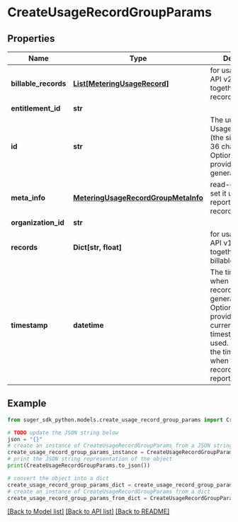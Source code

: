 # CreateUsageRecordGroupParams


## Properties

Name | Type | Description | Notes
------------ | ------------- | ------------- | -------------
**billable_records** | [**List[MeteringUsageRecord]**](MeteringUsageRecord.md) | for usage metering API v2, don&#39;t use it together with the records v1. | [optional] 
**entitlement_id** | **str** |  | 
**id** | **str** | The uuid of the UsageRecordGroup (the size is up to 36 characters). Optional, if not provided, suger will generate one. | [optional] 
**meta_info** | [**MeteringUsageRecordGroupMetaInfo**](MeteringUsageRecordGroupMetaInfo.md) | read-only, don&#39;t set it up when reporting the usage record group. | [optional] 
**organization_id** | **str** |  | 
**records** | **Dict[str, float]** | for usage metering API v1, don&#39;t use it together with the billableRecords v2. | 
**timestamp** | **datetime** | The timestamp of when the usage records were generated. Optional, if not provided, the current report timestamp will be used. This is not the timestamp of when the usage records were reported to Suger. | [optional] 

## Example

```python
from suger_sdk_python.models.create_usage_record_group_params import CreateUsageRecordGroupParams

# TODO update the JSON string below
json = "{}"
# create an instance of CreateUsageRecordGroupParams from a JSON string
create_usage_record_group_params_instance = CreateUsageRecordGroupParams.from_json(json)
# print the JSON string representation of the object
print(CreateUsageRecordGroupParams.to_json())

# convert the object into a dict
create_usage_record_group_params_dict = create_usage_record_group_params_instance.to_dict()
# create an instance of CreateUsageRecordGroupParams from a dict
create_usage_record_group_params_from_dict = CreateUsageRecordGroupParams.from_dict(create_usage_record_group_params_dict)
```
[[Back to Model list]](../README.md#documentation-for-models) [[Back to API list]](../README.md#documentation-for-api-endpoints) [[Back to README]](../README.md)


